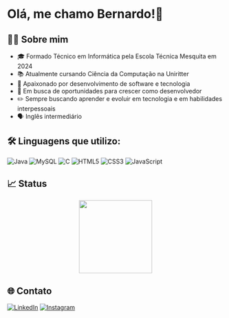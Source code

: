 # Olá, me chamo Bernardo!👋

## 👨‍💻 Sobre mim
- 🎓 Formado Técnico em Informática pela Escola Técnica Mesquita em 2024
- 📚 Atualmente cursando Ciência da Computação na Uniritter
- 🚀 Apaixonado por desenvolvimento de software e tecnologia
- 🎯 Em busca de oportunidades para crescer como desenvolvedor
- ✏️ Sempre buscando aprender e evoluir em tecnologia e em habilidades interpessoais
- 🗣️ Inglês intermediário 

## 🛠️ Linguagens que utilizo:
![Java](https://img.shields.io/badge/Java-ED8B00?style=for-the-badge&logo=java&logoColor=white)
![MySQL](https://img.shields.io/badge/MySQL-005C84?style=for-the-badge&logo=mysql&logoColor=white)
![C](https://img.shields.io/badge/C-00599C?style=for-the-badge&logo=c&logoColor=white)
![HTML5](https://img.shields.io/badge/HTML5-E34F26?style=for-the-badge&logo=html5&logoColor=white)
![CSS3](https://img.shields.io/badge/CSS3-1572B6?style=for-the-badge&logo=css3&logoColor=white)
![JavaScript](https://img.shields.io/badge/JavaScript-F7DF1E?style=for-the-badge&logo=javascript&logoColor=black)

## 📈 Status
<div align="center">
  <img height="170em" src="https://github-readme-stats.vercel.app/api/top-langs/?username=bernardosinhorelli348&layout=compact&langs_count=7&theme=tokyonight"/>
</div>

## 🌐 Contato
[![LinkedIn](https://img.shields.io/badge/LinkedIn-0077B5?style=for-the-badge&logo=linkedin&logoColor=white)](https://www.linkedin.com/in/bernardosinhorelli/)
[![Instagram](https://img.shields.io/badge/Instagram-E4405F?style=for-the-badge&logo=instagram&logoColor=white)](https://www.instagram.com/bernardo_2840/)

